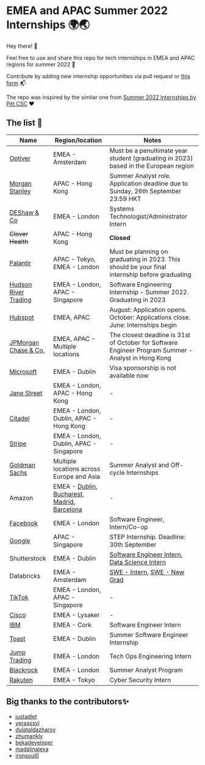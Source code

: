 # EMEA and APAC Summer 2022 Internships 🌍🌏

Hey there! 👋

Feel free to use and share this repo for tech internships in EMEA and APAC regions for summer 2022 🌱

Contribute by adding new internship opportunities via pull request or [this form](https://docs.google.com/forms/d/e/1FAIpQLSd7wl_nDL3IxgVnNAcvV4u9jX7_bnGUkJBVxsGGL3XPBx8BAw/viewform) 📬

The repo was inspired by the similar one from [Summer 2022 Internships by Pitt CSC](https://github.com/pittcsc/Summer2022-Internships) ❤️

## The list 📝

|  Name |  Region/location |  Notes  |
|-----|---------|--------------|
| [Optiver](https://www.optiver.com/working-at-optiver/career-opportunities/990203/?gh_src=2af42e681us) | EMEA - Amsterdam | Must be a penultimate year student (graduating in 2023) based in the European region |
| [Morgan Stanley](https://morganstanley.tal.net/vx/candidate/apply/11680) | APAC - Hong Kong | Summer Analyst role. Application deadline due to Sunday, 26th September 23:59 HKT |
| [DEShaw & Co](https://www.deshaw.com/careers/internships) | EMEA - London | Systems Technologist/Administrator Intern |
| <del>Clover Health</del> | APAC - Hong Kong | **Closed** |
| [Palantir](https://www.palantir.com/careers/) | APAC - Tokyo, EMEA - London | Must be planning on graduating in 2023. This should be your final internship before graduating |
| [Hudson River Trading](https://www.hudsonrivertrading.com/careers/job/?gh_jid=3015374) | EMEA - London, APAC - Singapore | Software Engineering Internship - Summer 2022. Graduating in 2023 |
| [Hubspot](https://www.hubspot.com/careers/students/intern-coop) | EMEA, APAC | August: Application opens. October: Applications close. June: Internships begin |
| [JPMorgan Chase & Co.](https://careers.jpmorgan.com/us/en/students/programs/software-engineer-summer) | EMEA, APAC - Multiple locations | The closest deadline is 31st of October for Software Engineer Program Summer - Analyst in Hong Kong |
| [Microsoft](https://careers.microsoft.com/students/us/en/job/1091350/Intern-Opportunities-for-Students-Ireland-Software-Engineering-Start-date-Summer-2022) | EMEA - Dublin | Visa sponsorship is not available now |
| [Jane Street](https://www.janestreet.com/join-jane-street/internships/) | EMEA - London, APAC - Hong Kong | - |
| [Citadel](https://www.citadel.com/careers/open-positions/positions-for-students/) | EMEA - London, Dublin, APAC - Hong Kong | - |
| [Stripe](https://stripe.com/jobs/search?q=intern+new+grad) | EMEA - London, Dublin, APAC - Singapore | - |
| [Goldman Sachs](https://www.goldmansachs.com/careers/students/programs/) | Multiple locations across Europe and Asia | Summer Analyst and Off-cycle Internships |
| Amazon| EMEA - [Dublin](https://www.amazon.jobs/en/jobs/1694116/software-development-engineer-internship-2022-dublin), [Bucharest](https://www.amazon.jobs/en/jobs/1674285/software-dev-engineer-intern-bucharest-summer-2022), [Madrid](https://www.amazon.jobs/en/jobs/1709009/software-development-engineer-internship-2022-madrid-spain), [Barcelona](https://www.amazon.jobs/en/jobs/1709010/software-development-engineer-internship-2022-barcelona-spain) | - |
| [Facebook](https://www.facebook.com/careers/v2/jobs/389614179266190/)| EMEA - London | Software Engineer, Intern/Co-op |
| [Google](https://careers.google.com/jobs/results/111206685625721542/) | APAC - Singapore | STEP Internship. Deadline: 30th September |
| Shutterstock | EMEA - Dublin | [Software Engineer Intern](https://shutterstock.wd1.myworkdayjobs.com/en-US/ShutterstockCareers/job/Dublin/Software-Engineer-Intern_R0001086), [Data Science Intern](https://shutterstock.wd1.myworkdayjobs.com/en-US/ShutterstockCareers/job/Dublin/Data-Science-Intern_R0001088) |
| Databricks | EMEA - Amsterdam | [SWE - Intern](https://databricks.com/company/careers/open-positions/job?gh_jid=5488592002), [SWE - New Grad](https://databricks.com/company/careers/open-positions/job?gh_jid=5488581002) |
| [TikTok](https://careers.tiktok.com/position?keywords=&category=6704215862603155720&location=&project=6994735642836977928&type=3&job_hot_flag=&current=1&limit=10) | EMEA - London, APAC - Singapore | - |
| [Cisco](https://jobs.cisco.com/jobs/ProjectDetail/Software-Engineering-Summer-Internship/1343429) | EMEA - Lysaker | - |
| [IBM](https://careers.ibm.com/job/13848226/software-engineer-intern-cork-ie/?codes=IBM_CareerWebSite) | EMEA - Cork | Software Engineer Intern |
| [Toast](https://careers.toasttab.com/job/?url=job&gh_jid=3461165) | EMEA - Dublin | Summer Software Engineer Internship |
| [Jump Trading](https://www.jumptrading.com/apply.html?gh_jid=2939854) | EMEA - London | Tech Ops Engineering Intern |
| [Blackrock](https://blackrock.tal.net/vx/lang-en-GB/mobile-0/brand-3/xf-730d836e367b/candidate/so/pm/1/pl/1/opp/5365-Summer-Analyst-Program-EMEA/en-GB) | EMEA - London | Summer Analyst Program |
| [Rakuten](https://rakuten.wd1.myworkdayjobs.com/en-US/RakutenInc/job/Tokyo-Japan/Security-Engineer--Internship----Cyber-Security-Defense-Department_00001089?_ga=2.231422941.379941621.1631862433-683823413.1631682348) | EMEA - Tokyo | Cyber Security Intern |

## Big thanks to the contributors✨
* [justadlet](https://github.com/justadlet)
* [yeraassyl](https://github.com/yeraassyl)
* [dulataldazharov](https://github.com/dulataldazharov)
* [zhumanklv](https://github.com/zhumanklv)
* [bekadeveloper](https://github.com/bekadeveloper)
* [madalinalexa](https://github.com/madalinalexa)
* [ironsoul0](https://github.com/ironsoul0)
